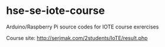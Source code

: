 # hse-se-iote-course
Arduino/Raspberry Pi source codes for IOTE course exrercises

Course site: http://serjmak.com/2students/IoTE/result.php
